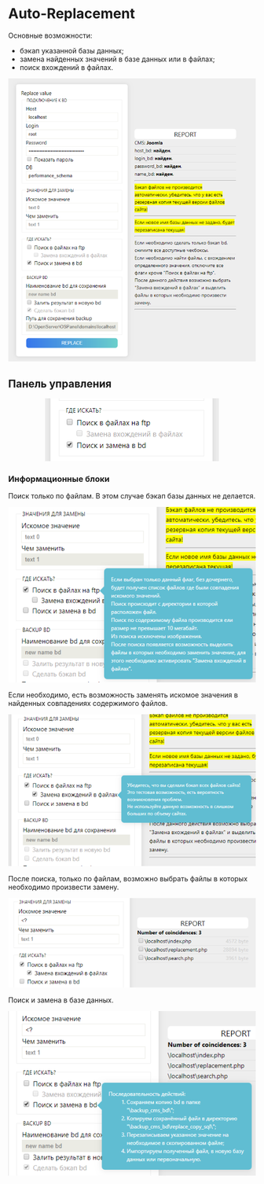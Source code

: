 # Auto-Replacement

Основные возможности:
  * бэкап указанной базы данных;
  * замена найденных значений в базе данных или в файлах;
  * поиск вхождений в файлах.

<p align="center">
<img src="/img/imag_1.png" alt="Interface">
</p>

## Панель управления
<p align="center">
<img src="/img/imag_2.png" alt="Panel">
</p>

### Информационные блоки

Поиск только по файлам. В этом случае бэкап базы данных не делается.
<p align="center">
<img src="/img/imag_3.png" alt="Search">
</p>

Если необходимо, есть возможность заменять искомое значения в найденных совпадениях содержимого файлов.
<p align="center">
<img src="/img/imag_4.png" alt="Replacement">
</p>

После поиска, только по файлам, возможно выбрать файлы в которых необходимо произвести замену.
<p align="center">
<img src="/img/imag_5.png">
</p>

Поиск и замена в базе данных.
<p align="center">
<img src="/img/imag_6.png">
</p>
